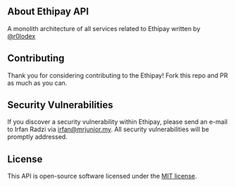 ## About Ethipay API

A monolith architecture of all services related to Ethipay written by [@r0lodex](https://github.com/r0lodex)

## Contributing

Thank you for considering contributing to the Ethipay! Fork this repo and PR as much as you can.

## Security Vulnerabilities

If you discover a security vulnerability within Ethipay, please send an e-mail to Irfan Radzi via [irfan@mrjunior.my](mailto:irfan@mrjunior.my). All security vulnerabilities will be promptly addressed.

## License

This API is open-source software licensed under the [MIT license](https://opensource.org/licenses/MIT).
